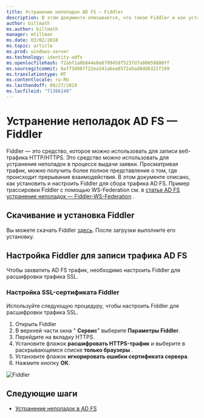 ```yaml
---
title: Устранение неполадок AD FS — Fiddler
description: В этом документе описывается, что такое Fiddler и как установить и настроить Fiddler для устранения неполадок, связанных с утверждениями AD FS
author: billmath
ms.author: billmath
manager: mtillman
ms.date: 03/02/2018
ms.topic: article
ms.prod: windows-server
ms.technology: identity-adfs
ms.openlocfilehash: f2abf1a0b844e8e8799458f5237d7a80059880ff
ms.sourcegitcommit: 6aff3d88ff22ea141a6ea6572a5ad8dd6321f199
ms.translationtype: MT
ms.contentlocale: ru-RU
ms.lasthandoff: 09/27/2019
ms.locfileid: "71366148"
---
```

# <a name="ad-fs-troubleshooting---fiddler"></a>Устранение неполадок AD FS — Fiddler
Fiddler — это средство, которое можно использовать для записи веб-трафика HTTP/HTTPS.  Это средство можно использовать для устранения неполадок в процессе выдачи заявки.  Просматривая трафик, можно получить более полное представление о том, где происходит прерывание взаимодействия.  В этом документе описано, как установить и настроить Fiddler для сбора трафика AD FS.  Пример трассировки Fiddler с помощью WS-Federation см. в [статье AD FS устранение неполадок — Fiddler-WS-Federation](ad-fs-tshoot-fiddler-ws-fed.md) .

## <a name="download-and-install-fiddler"></a>Скачивание и установка Fiddler
Вы можете скачать Fiddler [здесь](https://www.telerik.com/download/fiddler).  После загрузки выполните его установку.

## <a name="configure-fiddler-to-capture-ad-fs-traffic"></a>Настройка Fiddler для записи трафика AD FS
Чтобы захватить AD FS трафик, необходимо настроить Fiddler для расшифровки трафика SSL. 

### <a name="configure-the-fiddler-ssl-certificate"></a>Настройка SSL-сертификата Fiddler
 Используйте следующую процедуру, чтобы настроить Fiddler для расшифровки трафика SSL.

1.  Открыть Fiddler
2.  В верхней части окна " **Сервис**" выберите **Параметры Fiddler**.
3.  Перейдите на вкладку HTTPS.
4.  Установите флажок **расшифровать HTTPS-трафик** и выберите в раскрывающемся списке **только браузеры** .
5.  Установите флажок **игнорировать ошибки сертификата сервера**.
6.  Нажмите кнопку **ОК**.

![Fiddler](media/ad-fs-tshoot-fiddler/fiddler1.png)

## <a name="next-steps"></a>Следующие шаги

- [Устранение неполадок в AD FS](ad-fs-tshoot-overview.md)